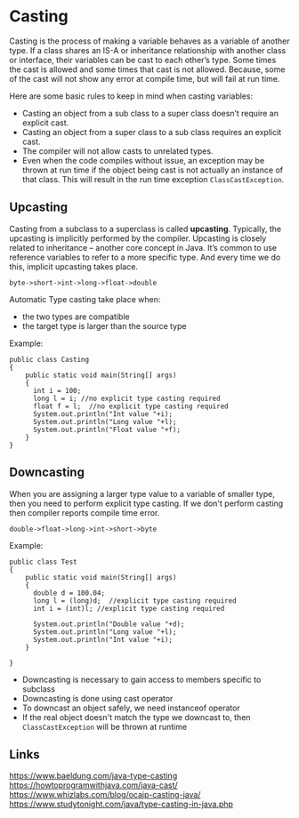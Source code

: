 # Casting

Casting is the process of making a variable behaves as a variable of another type. If a class shares an IS-A or inheritance relationship with another class or interface, their variables can be cast to each other’s type. Some times the cast is allowed and some times that cast is not allowed. Because, some of the cast will not show any error at compile time, but will fail at run time. 

Here are some basic rules to keep in mind when casting variables:
- Casting an object from a sub class to a super class doesn’t require an explicit cast.
- Casting an object from a super class to a sub class requires an explicit cast.
- The compiler will not allow casts to unrelated types.
- Even when the code compiles without issue, an exception may be thrown at run time if the object being cast is not actually an instance of that class. This will result in the run time exception `ClassCastException`.

## Upcasting
Casting from a subclass to a superclass is called **upcasting**. Typically, the upcasting is implicitly performed by the compiler.
Upcasting is closely related to inheritance – another core concept in Java. It’s common to use reference variables to refer to a more specific type. And every time we do this, implicit upcasting takes place.

```
byte->short->int->long->float->double
```

Automatic Type casting take place when:
- the two types are compatible
- the target type is larger than the source type

Example: 
```
public class Casting
{
    public static void main(String[] args)
    {
      int i = 100;
      long l = i; //no explicit type casting required
      float f = l;  //no explicit type casting required
      System.out.println("Int value "+i);
      System.out.println("Long value "+l);
      System.out.println("Float value "+f);
    }
}
```

## Downcasting
When you are assigning a larger type value to a variable of smaller type, then you need to perform explicit type casting. If we don't perform casting then compiler reports compile time error.

```
double->float->long->int->short->byte
```

Example:
```
public class Test
{
    public static void main(String[] args)
    {
      double d = 100.04;
      long l = (long)d;  //explicit type casting required
      int i = (int)l; //explicit type casting required

      System.out.println("Double value "+d);
      System.out.println("Long value "+l);
      System.out.println("Int value "+i);
    }

}
```

- Downcasting is necessary to gain access to members specific to subclass
- Downcasting is done using cast operator
- To downcast an object safely, we need instanceof operator
- If the real object doesn't match the type we downcast to, then `ClassCastException` will be thrown at runtime

## Links
https://www.baeldung.com/java-type-casting  
https://howtoprogramwithjava.com/java-cast/  
https://www.whizlabs.com/blog/ocajp-casting-java/  
https://www.studytonight.com/java/type-casting-in-java.php  
